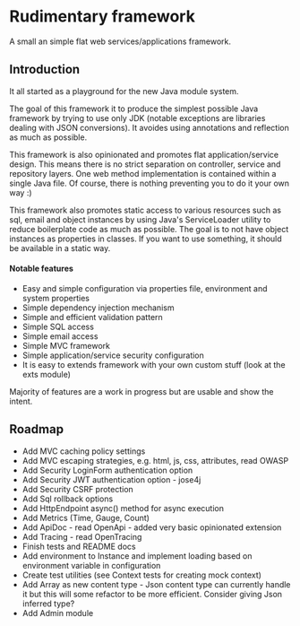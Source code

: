 # Rudimentary framework

A small an simple flat web services/applications framework. 

## Introduction

It all started as a playground for the new Java module system.

The goal of this framework it to produce the simplest possible Java framework by trying to use only JDK (notable exceptions are libraries dealing with JSON conversions). It avoides using annotations and reflection as much as possible.

This framework is also opinionated and promotes flat application/service design. This means there is no strict separation on controller, service and repository layers. One web method implementation is contained within a single Java file. Of course, there is nothing preventing you to do it your own way :)

This framework also promotes static access to various resources such as sql, email and object instances by using Java's ServiceLoader utility to reduce boilerplate code as much as possible. The goal is to not have object instances as properties in classes. If you want to use something, it should be available in a static way.


#### Notable features

* Easy and simple configuration via properties file, environment and system properties
* Simple dependency injection mechanism
* Simple and efficient validation pattern
* Simple SQL access
* Simple email access
* Simple MVC framework
* Simple application/service security configuration
* It is easy to extends framework with your own custom stuff (look at the exts module)

Majority of features are a work in progress but are usable and show the intent.

## Roadmap

* Add MVC caching policy settings
* Add MVC escaping strategies, e.g. html, js, css, attributes, read OWASP
* Add Security LoginForm authentication option
* Add Security JWT authentication option - jose4j
* Add Security CSRF protection
* Add Sql rollback options
* Add HttpEndpoint async() method for async execution
* Add Metrics (Time, Gauge, Count)
* Add ApiDoc - read OpenApi - added very basic opinionated extension
* Add Tracing - read OpenTracing
* Finish tests and README docs
* Add environment to Instance and implement loading based on environment variable in configuration
* Create test utilities (see Context tests for creating mock context)
* Add Array as new content type - Json content type can currently handle it but this will some refactor to be more efficient. Consider giving Json inferred type?
* Add Admin module